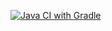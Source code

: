 [![Java CI with Gradle](https://github.com/Ksenija-ja/page_object/actions/workflows/gradle.yml/badge.svg)](https://github.com/Ksenija-ja/page_object/actions/workflows/gradle.yml)